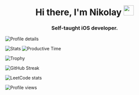 <h1 align="center">Hi there, I'm Nikolay</a> 
<img src="https://github.com/blackcater/blackcater/raw/main/images/Hi.gif" height="32"/></h1>
<h3 align="center">Self-taught iOS developer.</h3>


![Profile details](https://github-profile-summary-cards.vercel.app/api/cards/profile-details?username=ClearCut3000&theme=solarized_dark)

![Stats](https://github-profile-summary-cards.vercel.app/api/cards/stats?username=ClearCut3000&theme=solarized_dark)
![Productive Time](https://github-profile-summary-cards.vercel.app/api/cards/productive-time?username=ClearCut3000&theme=solarized_dark)


![Trophy](https://github-profile-trophy.vercel.app/?username=ClearCut3000&theme=onedark&margin-w=15&row=1)

![GitHub Streak](https://github-readme-streak-stats.herokuapp.com/?user=ClearCut3000&theme=dark)

![LeetCode stats](https://leetcode-stats-six.vercel.app/api?username=ClearCut3000&theme=dark)

![Profile views](https://komarev.com/ghpvc/?username=ClearCut3000)



